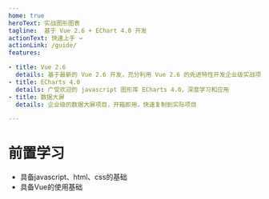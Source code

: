 ```yaml
---
home: true
heroText: 实战图形图表
tagline:  基于 Vue 2.6 + EChart 4.0 开发
actionText: 快速上手 →
actionLink: /guide/
features:

- title: Vue 2.6
  details: 基于最新的 Vue 2.6 开发，充分利用 Vue 2.6 的先进特性开发企业级实战项目
- title: ECharts 4.0
  details: 广受欢迎的 javascript 图形库 ECharts 4.0，深度学习和应用
- title: 数据大屏
  details: 企业级的数据大屏项目，开箱即用，快速复制到实际项目

---
```


# 前置学习

- 具备javascript、html、css的基础
- 具备Vue的使用基础

